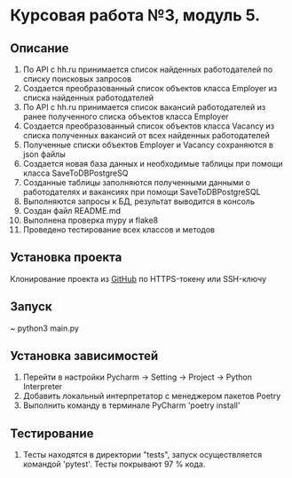# Курсовая работа №3, модуль 5.

## Описание
1. По API с hh.ru принимается список найденных работодателей по списку поисковых запросов
2. Создается преобразованный список объектов класса Employer из списка найденных работодателей
3. По API с hh.ru принимается список вакансий работодателей из ранее полученного списка объектов класса Employer
4. Создается преобразованный список объектов класса Vacancy из списка полученных вакансий от всех найденных работодателей
5. Полученные списки объектов Employer и Vacancy сохраняются в json файлы
6. Создается новая база данных и необходимые таблицы при помощи класса SaveToDBPostgreSQ
7. Созданные таблицы заполняются полученными данными о работодателях и вакансиях при помощи SaveToDBPostgreSQL
8. Выполняются запросы к БД, результат выводится в консоль
9. Создан файл README.md 
10. Выполнена проверка mypy и flake8
11. Проведено тестирование всех классов и методов

## Установка проекта
Клонирование проекта из [GitHub](https://github.com/yolarus/course_work_3) по HTTPS-токену или SSH-ключу

## Запуск
~ python3 main.py

## Установка зависимостей
1. Перейти в настройки Pycharm -> Setting -> Project -> Python Interpreter 
2. Добавить локальный интерпретатор с менеджером пакетов Poetry
3. Выполнить команду в терминале PyCharm 'poetry install'

## Тестирование
1. Тесты находятся в директории "tests", запуск осуществляется командой
'pytest'. Тесты покрывают 97 % кода. 